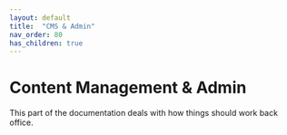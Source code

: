 ```yaml
---
layout: default
title:  "CMS & Admin"
nav_order: 80
has_children: true
---
```


# Content Management & Admin

This part of the documentation deals with how things should work back office.


